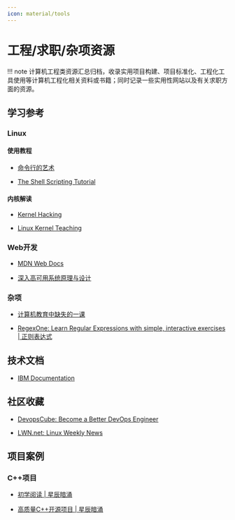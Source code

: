 ```yaml
---
icon: material/tools
---
```


# 工程/求职/杂项资源

!!! note
    计算机工程类资源汇总归档，收录实用项目构建、项目标准化、工程化工具使用等计算机工程化相关资料或书籍；同时记录一些实用性网站以及有关求职方面的资源。

## 学习参考

### Linux

#### 使用教程

- [命令行的艺术](https://github.com/jlevy/the-art-of-command-line/blob/master/README-zh.md)

- [The Shell Scripting Tutorial](https://www.shellscript.sh/hints.html)

#### 内核解读

- [Kernel Hacking](https://kernelnewbies.org/KernelHacking)

- [Linux Kernel Teaching](https://linux-kernel-labs.github.io/refs/heads/master/)

### Web开发

- [MDN Web Docs](https://developer.mozilla.org/zh-CN/docs/Learn_web_development/Core/Structuring_content)

- [深入高可用系统原理与设计](https://www.thebyte.com.cn/)

### 杂项

- [计算机教育中缺失的一课](https://missing-semester-cn.github.io/)

- [RegexOne: Learn Regular Expressions with simple, interactive exercises | 正则表达式](https://regexone.com/)

## 技术文档

- [IBM Documentation](https://www.ibm.com/docs/en)

## 社区收藏

- [DevopsCube: Become a Better DevOps Engineer](https://devopscube.com/)

- [LWN.net: Linux Weekly News](https://lwn.net/)

## 项目案例

### C++项目

- [初学阅读 | 星辰暗涌](https://www.zhihu.com/question/20138166/answer/49707025957?share_code=ib7hm5OZ97r8&utm_psn=1902778157527990437)

- [高质量C++开源项目 | 星辰暗涌](https://www.zhihu.com/question/26833780/answer/54998764795)
